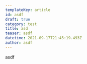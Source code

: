 ```yaml
---
templateKey: article
id: asdf
draft: true
category: test
title: asd
teaser: asdf
datetime: 2021-09-17T21:45:19.493Z
author: asdf
---
```

asdf